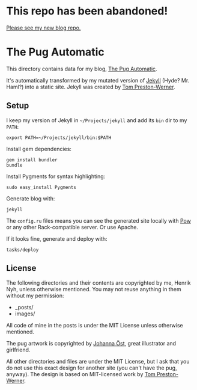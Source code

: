 # This repo has been abandoned!

[Please see my new blog repo.](http://github.com/henrik/octopress)

# The Pug Automatic

This directory contains data for my blog, [The Pug Automatic](http://henrik.nyh.se).

It's automatically transformed by my mutated version of [Jekyll](http://github.com/henrik/jekyll) (Hyde? Mr. Haml?) into a static site. Jekyll was created by [Tom Preston-Werner](http://tom.preston-werner.com/).


## Setup

I keep my version of Jekyll in `~/Projects/jekyll` and add its `bin` dir to my `PATH`:

    export PATH=~/Projects/jekyll/bin:$PATH

Install gem dependencies:

    gem install bundler
    bundle

Install Pygments for syntax highlighting:

    sudo easy_install Pygments

Generate blog with:

    jekyll

The `config.ru` files means you can see the generated site locally with [Pow](http://pow.cx/) or any other Rack-compatible server. Or use Apache.

If it looks fine, generate and deploy with:

    tasks/deploy


## License

The following directories and their contents are copyrighted by me, Henrik Nyh, unless otherwise mentioned. You may not reuse anything in them without my permission:

* _posts/
* images/

All code of mine in the posts is under the MIT License unless otherwise mentioned.

The pug artwork is copyrighted by [Johanna Öst](http://johannaost.com), great illustrator and girlfriend.

All other directories and files are under the MIT License, but I ask that you do not use this exact design for another site (you can't have the pug, anyway). The design is based on MIT-licensed work by [Tom Preston-Werner](http://tom.preston-werner.com/).
